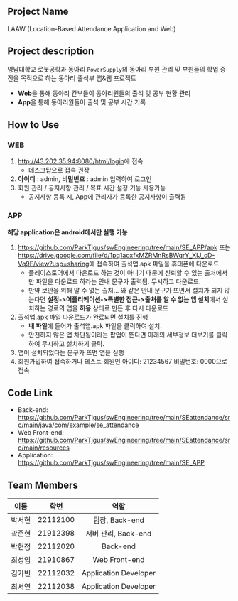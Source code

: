 ## Project Name
LAAW (Location-Based Attendance Application and Web) 

## Project description
영남대학교 로봇공학과 동아리 `PowerSupply`의 동아리 부원 관리 및 부원들의 학업 증진을 목적으로 하는 동아리 출석부 앱&웹 프로젝트
- **Web**을 통해 동아리 간부들이 동아리원들의 출석 및 공부 현황 관리
- **App**을 통해 동아리원들이 출석 및 공부 시간 기록  

## How to Use
### WEB
1. <http://43.202.35.94:8080/html/login>에 접속 
   - 데스크탑으로 접속 권장
3. **아이디** : admin, **비밀번호** : admin 입력하여 로그인
4. 회원 관리 / 공지사항 관리 / 목표 시간 설정 기능 사용가능
   - 공지사항 등록 시, App에 관리자가 등록한 공지사항이 출력됨
### APP
**해당 application은 android에서만 실행 가능**
1. <https://github.com/ParkTjgus/swEngineering/tree/main/SE_APP/apk> 또는 <https://drive.google.com/file/d/1pq1aoxfxMZRMnRsBWqrY_XIJ_cD-Vq9F/view?usp=sharing>에 접속하여 출석앱.apk 파일을 휴대폰에 다운로드
   - 플레이스토어에서 다운로드 하는 것이 아니기 때문에 신뢰할 수 있는 출처에서만 파일을 다운로드 하라는 안내 문구가 출력됨. 무시하고 다운로드.
   - 만약 보안을 위해 알 수 없는 출처... 와 같은 안내 문구가 뜨면서 설치가 되지 않는다면 **설정->어플리케이션->특별한 접근->출처를 알 수 없는 앱 설치**에서 설치하는 경로의 앱을 **허용** 상태로 만든 후 다시 다운로드
2. 출석앱.apk 파일 다운로드가 완료되면 설치를 진행
   - **내 파일**에 들어가 출석앱.apk 파일을 클릭하여 설치.
   - 안전하지 않은 앱 차단됨이라는 팝업이 뜬다면 아래의 세부정보 더보기를 클릭하여 무시하고 설치하기 클릭.
3. 앱이 설치되었다는 문구가 뜨면 앱을 실행
4. 회원가입하여 접속하거나 테스트 회원인 아이디: 21234567 비밀번호: 0000으로 접속 

## Code Link
- Back-end: <https://github.com/ParkTjgus/swEngineering/tree/main/SEattendance/src/main/java/com/example/se_attendance>
- Web Front-end: <https://github.com/ParkTjgus/swEngineering/tree/main/SEattendance/src/main/resources>
- Application: <https://github.com/ParkTjgus/swEngineering/tree/main/SE_APP>  

## Team Members

|이름|학번|역할|
|:------:|:------:|:------------------:|
|박서현|22112100|팀장, Back-end|
|곽준현|21912398|서버 관리, Back-end|
|박현정|22112020|Back-end|
|최성임|21910867|Web Front-end|
|김가빈|22112032|Application Developer|
|최서연|22112038|Application Developer|


